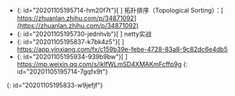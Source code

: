 * {: id="20201105195714-hm20f7t"}[ ] 拓扑排序（Topological Sorting）：[ https://zhuanlan.zhihu.com/p/34871092](https://zhuanlan.zhihu.com/p/34871092)
* {: id="20201105195730-jednhvb"}[ ] netty实战
* {: id="20201105195837-k7bk4z5"}[ ] [](https://)https://app.yinxiang.com/fx/c159b39e-febe-4728-83a8-9c82dc6e4db5
* {: id="20201105195934-939b9bw"}[ ] https://mp.weixin.qq.com/s/iklfWLmSD4XMAKmFcffp9g
{: id="20201105195714-7gqfx9t"}

{: id="20201105195833-w9jefjf"}
